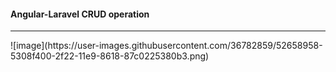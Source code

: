 <h4> Angular-Laravel CRUD operation </h4>

<hr>

<div style="align:center">
![image](https://user-images.githubusercontent.com/36782859/52658958-5308f400-2f22-11e9-8618-87c0225380b3.png)
</div>

